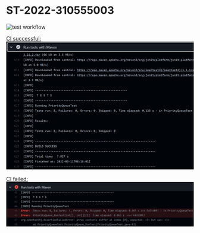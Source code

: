 # ST-2022-310555003
![test workflow](https://github.com/LJP-TW/ST-2022-310555003/actions/workflows/test.yml/badge.svg)

[CI successful:](https://github.com/LJP-TW/ST-2022-310555003/runs/5508048041?check_suite_focus=true#step:5:614)
![](https://raw.githubusercontent.com/LJP-TW/ST-2022-310555003/main/img/CI_successful.png)

[CI failed:](https://github.com/LJP-TW/ST-2022-310555003/runs/5508072687?check_suite_focus=true#step:5:40)
![](https://raw.githubusercontent.com/LJP-TW/ST-2022-310555003/main/img/CI_failed.png)
